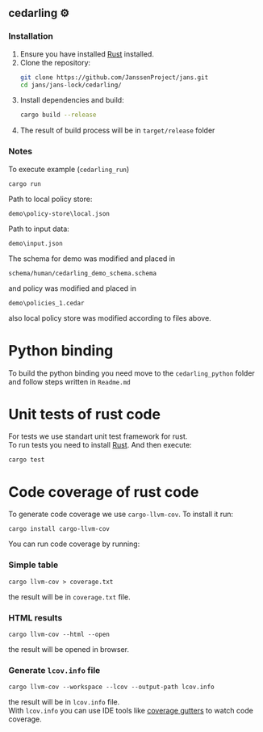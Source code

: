 ## cedarling ⚙️

### Installation

1. Ensure you have installed [Rust](https://www.rust-lang.org/tools/install) installed.
2. Clone the repository:
   ```bash
   git clone https://github.com/JanssenProject/jans.git
   cd jans/jans-lock/cedarling/
   ```
3. Install dependencies and build:
   ```bash
   cargo build --release
   ```
4. The result of build process will be in `target/release` folder

### Notes

To execute example (`cedarling_run`)

```
cargo run
```

Path to local policy store:

```
demo\policy-store\local.json
```

Path to input data:

```
demo\input.json
```

The schema for demo was modified and placed in

```
schema/human/cedarling_demo_schema.schema
```

and policy was modified and placed in

```
demo\policies_1.cedar
```

also local policy store was modified according to files above.

# Python binding

To build the python binding you need move to the `cedarling_python` folder and follow steps written in `Readme.md`

# Unit tests of rust code

For tests we use standart unit test framework for rust.  
To run tests you need to install [Rust](https://www.rust-lang.org/tools/install). And then execute:
```
cargo test
```

# Code coverage of rust code

To generate code coverage we use `cargo-llvm-cov`. To install it run:
```
cargo install cargo-llvm-cov
```

You can run code coverage by running:
### Simple table
```
cargo llvm-cov > coverage.txt
```
the result will be in `coverage.txt` file.

### HTML results
```
cargo llvm-cov --html --open
```
the result will be opened in browser.

### Generate `lcov.info` file
```
cargo llvm-cov --workspace --lcov --output-path lcov.info
```
the result will be in `lcov.info` file.  
With `lcov.info` you can use IDE tools like [coverage gutters](https://marketplace.visualstudio.com/items?itemName=ryanluker.vscode-coverage-gutters) to watch code coverage.
